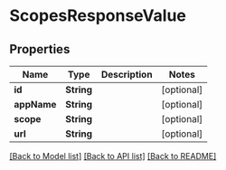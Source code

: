 # ScopesResponseValue

## Properties
Name | Type | Description | Notes
------------ | ------------- | ------------- | -------------
**id** | **String** |  | [optional] 
**appName** | **String** |  | [optional] 
**scope** | **String** |  | [optional] 
**url** | **String** |  | [optional] 

[[Back to Model list]](../README.md#documentation-for-models) [[Back to API list]](../README.md#documentation-for-api-endpoints) [[Back to README]](../README.md)


